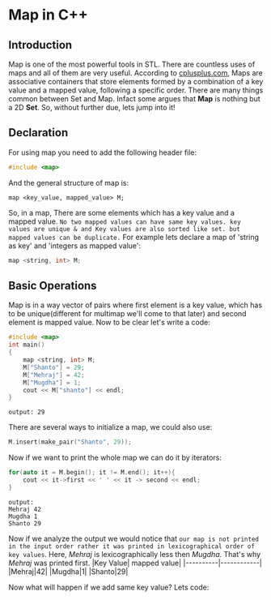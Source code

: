# Map in C++

## Introduction

Map is one of the most powerful tools in STL. There are countless uses of maps and all of them are very useful. According to [cplusplus.com](http://www.cplusplus.com/reference/map/map/), Maps are associative containers that store elements formed by a combination of a key value and a mapped value, following a specific order. There are many things common between Set and Map. Infact some argues that **Map** is nothing but a 2D **Set**. So, without further due, lets jump into it!

## Declaration
For using map you need to add the following header file:
```cpp 
#include <map>
```
And the general structure of map is:
```
map <key_value, mapped_value> M;
```
So, in a map, There are some elements which has a key value and a mapped value. ```No two mapped values can have same key values. key values are unique & and Key values are also sorted like set. but mapped values can be duplicate.``` For example lets declare a map of 'string as key' and 'integers as mapped value':
```cpp
map <string, int> M;
```
## Basic Operations

Map is in a way vector of pairs where first element is a key value, which has to be unique(different for multimap we'll come to that later) and second element is mapped value. Now to be clear let's write a code:
```cpp
#include <map>
int main()
{
    map <string, int> M;
    M["Shanto"] = 29;
    M["Mehraj"] = 42;
    M["Mugdha"] = 1;
    cout << M["shanto"] << endl;
}
```
```
output: 29 
```
There are several ways to initialize a map, we could also use:
```cpp
M.insert(make_pair("Shanto", 29));
```
Now if we want to print the whole map we can do it by iterators:
```cpp
for(auto it = M.begin(); it != M.end(); it++){
    cout << it->first << ' ' << it -> second << endl;
}
```
```
output: 
Mehraj 42
Mugdha 1
Shanto 29
```
Now if we analyze the output we would notice that `our map is not printed in the input order rather it was printed in lexicographical order of key values`. Here, *Mehraj* is lexicographically less then *Mugdha*. That's why *Mehraj* was printed first.
|Key Value| mapped value|
|----------|------------|
|Mehraj|42|
|Mugdha|1|
|Shanto|29|

Now what will happen if we add same key value? Lets code:



